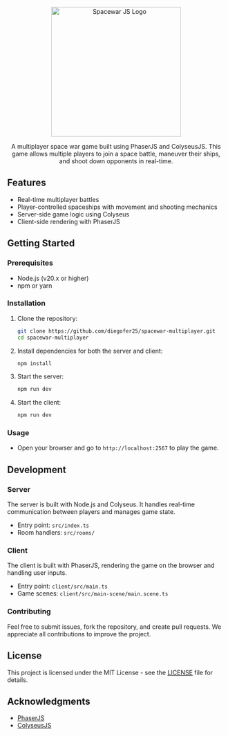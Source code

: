 <p align="center">
  <a href="https://lively-pond-07951410f.5.azurestaticapps.net" target="blank"><img src="https://github.com/diegofer25/spacewar-multiplayer/blob/main/client/src/assets/images/logo.png?raw=true" width="300" alt="Spacewar JS Logo" /></a>
</p>
<p align="center">A multiplayer space war game built using PhaserJS and ColyseusJS. This game allows multiple players to join a space battle, maneuver their ships, and shoot down opponents in real-time.</p>

## Features

-   Real-time multiplayer battles
-   Player-controlled spaceships with movement and shooting mechanics
-   Server-side game logic using Colyseus
-   Client-side rendering with PhaserJS

## Getting Started

### Prerequisites

-   Node.js (v20.x or higher)
-   npm or yarn

### Installation

1. Clone the repository:

    ```bash
    git clone https://github.com/diegofer25/spacewar-multiplayer.git
    cd spacewar-multiplayer
    ```

2. Install dependencies for both the server and client:

    ```bash
    npm install
    ```

3. Start the server:

    ```bash
    npm run dev
    ```

4. Start the client:

    ```bash
    npm run dev
    ```

### Usage

-   Open your browser and go to `http://localhost:2567` to play the game.

## Development

### Server

The server is built with Node.js and Colyseus. It handles real-time communication between players and manages game state.

-   Entry point: `src/index.ts`
-   Room handlers: `src/rooms/`

### Client

The client is built with PhaserJS, rendering the game on the browser and handling user inputs.

-   Entry point: `client/src/main.ts`
-   Game scenes: `client/src/main-scene/main.scene.ts`

### Contributing

Feel free to submit issues, fork the repository, and create pull requests. We appreciate all contributions to improve the project.

## License

This project is licensed under the MIT License - see the [LICENSE](./LICENSE) file for details.

## Acknowledgments

-   [PhaserJS](https://phaser.io/)
-   [ColyseusJS](https://colyseus.io/)
